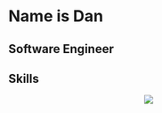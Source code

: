# Name is Dan

## Software Engineer

## Skills

<p align="center">
  <img
    src="https://go-skill-icons.vercel.app/api/icons?i=git,vim,neovim,vscode,svelte,angular,cs,dotnet,java"
  />
</p>
